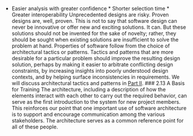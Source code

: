 *  Easier analysis with greater confidence *  Shorter selection time *  Greater interoperability Unprecedented designs are risky. Proven designs are, well, proven. This is not to say that software design can never be innovative or offer new and exciting solutions. It can. But these solutions should not be invented for the sake of novelty; rather, they should be sought when existing solutions are insufficient to solve the problem at hand. Properties of software follow from the choice of architectural tactics or patterns. Tactics and patterns that are more desirable for a particular problem should improve the resulting design solution, perhaps by making it easier to arbitrate conflicting design constraints, by increasing insights into poorly understood design contexts, and by helping surface inconsistencies in requirements. We will discuss architectural tactics and patterns in [Part II](part02.xhtml#part02). ### 2.13 A Basis for Training The architecture, including a description of how the elements interact with each other to carry out the required behavior, can serve as the first introduction to the system for new project members. This reinforces our point that one important use of software architecture is to support and encourage communication among the various stakeholders. The architecture serves as a common reference point for all of these people.